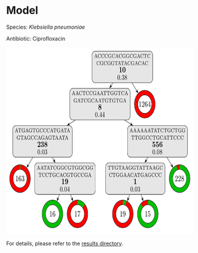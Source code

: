 
# Model

Species: *Klebsiella pneumoniae*

Antibiotic: Ciprofloxacin

<img src="./model.png" width=500 height=500 />

For details, please refer to the [results directory](../../../../../results/cart_b/klebsiella%20pneumoniae/ciprofloxacin/repeat_2/).

